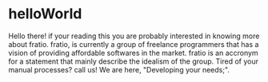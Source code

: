 # helloWorld

Hello there! if your reading this you are probably interested in knowing more about fratio.
fratio, is currently a group of freelance programmers that has a vision of providing affordable
softwares in the market. fratio is an accronym for a statement that mainly describe the idealism
of the group. Tired of your manual processes? call us! We are here, "Developing your needs;".
